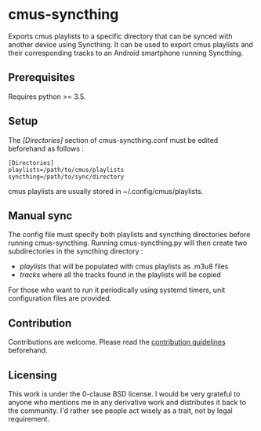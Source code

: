 # cmus-syncthing

Exports cmus playlists to a specific directory that can be synced with another device using Syncthing. It can be used to export cmus playlists and their corresponding tracks to an Android smartphone running Syncthing.

## Prerequisites
Requires python >= 3.5.

## Setup
The *\[Directories\]* section of cmus-syncthing.conf must be edited beforehand as follows :
```
[Directories]
playlists=/path/to/cmus/playlists
syncthing=/path/to/sync/directory
```

cmus playlists are usually stored in ~/.config/cmus/playlists.

## Manual sync
The config file must specify both playlists and syncthing directories before running cmus-syncthing. Running cmus-syncthing.py will then create two subdirectories in the syncthing directory : 
  - *playlists* that will be populated with cmus playlists as .m3u8 files
  - *tracks* where all the tracks found in the playlists will be copied

For those who want to run it periodically using systemd timers, unit configuration files are provided.

## Contribution
Contributions are welcome. Please read the [contribution guidelines](.github/CONTRIBUTING.md) beforehand.

## Licensing
This work is under the 0-clause BSD license. I would be very grateful to anyone who mentions me in any derivative work and distributes it back to the community. I'd rather see people act wisely as a trait, not by legal requirement.
